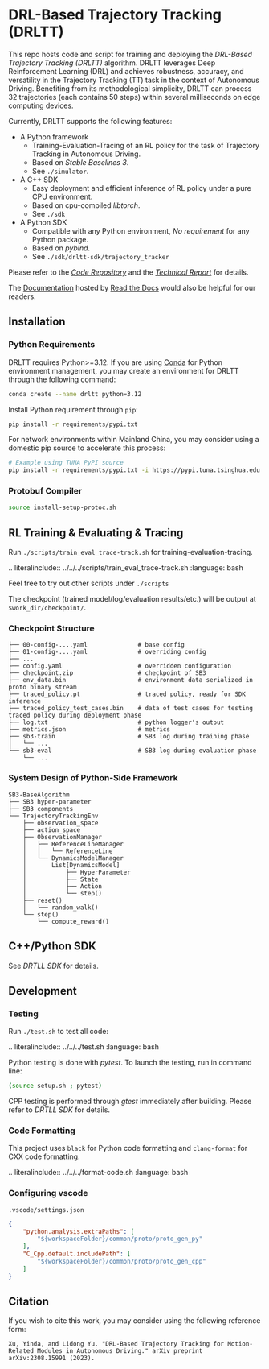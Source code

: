# DRL-Based Trajectory Tracking (DRLTT)

This repo hosts code and script for training and deploying the *DRL-Based Trajectory Tracking (DRLTT)* algorithm. DRLTT leverages Deep Reinforcement Learning (DRL) and achieves robustness, accuracy, and versatility in the Trajectory Tracking (TT) task in the context of Autonomous Driving. Benefiting from its methodological simplicity, DRLTT can process 32 trajectories (each contains 50 steps) within several milliseconds on edge computing devices.

Currently, DRLTT supports the following features:

* A Python framework
  * Training-Evaluation-Tracing of an RL policy for the task of Trajectory Tracking in Autonomous Driving.
  * Based on *Stable Baselines 3*.
  * See `./simulator`.
* A C++ SDK
  * Easy deployment and efficient inference of RL policy under a pure CPU environment.
  * Based on cpu-compiled *libtorch*.
  * See `./sdk`
* A Python SDK
  * Compatible with any Python environment, *No requirement* for any Python package.
  * Based on *pybind*.
  * See `./sdk/drltt-sdk/trajectory_tracker`


Please refer to the [*Code Repository*](https://github.com/MARMOTatZJU/drl-based-trajectory-tracking/) and the [*Technical Report*](https://arxiv.org/abs/2308.15991) for details.

The [Documentation](https://drl-based-trajectory-tracking.readthedocs.io/) hosted by [Read the Docs](https://readthedocs.org/) would also be helpful for our readers.

## Installation

### Python Requirements

DRLTT requires Python>=3.12. If you are using [Conda](https://www.anaconda.com/) for Python environment management, you may create an environment for DRLTT through the following command:

```bash
conda create --name drltt python=3.12
```

Install Python requirement through `pip`:

```bash
pip install -r requirements/pypi.txt
```

For network environments within Mainland China, you may consider using a domestic pip source to accelerate this process:

```bash
# Example using TUNA PyPI source
pip install -r requirements/pypi.txt -i https://pypi.tuna.tsinghua.edu.cn/simple
```

### Protobuf Compiler

```bash
source install-setup-protoc.sh
```

## RL Training & Evaluating & Tracing

Run `./scripts/train_eval_trace-track.sh` for training-evaluation-tracing.

.. literalinclude:: ../../../scripts/train_eval_trace-track.sh
  :language: bash

Feel free to try out other scripts under `./scripts`

The checkpoint (trained model/log/evaluation results/etc.) will be output at `$work_dir/checkpoint/`.

### Checkpoint Structure

```text
├── 00-config-....yaml              # base config
├── 01-config-....yaml              # overriding config
├── ...
├── config.yaml                     # overridden configuration
├── checkpoint.zip                  # checkpoint of SB3
├── env_data.bin                    # environment data serialized in proto binary stream
├── traced_policy.pt                # traced policy, ready for SDK inference
├── traced_policy_test_cases.bin    # data of test cases for testing traced policy during deployment phase
├── log.txt                         # python logger's output
├── metrics.json                    # metrics
├── sb3-train                       # SB3 log during training phase
│   └── ...
└── sb3-eval                        # SB3 log during evaluation phase
    └── ...
```

### System Design of Python-Side Framework

```text
SB3-BaseAlgorithm
├── SB3 hyper-parameter
├── SB3 components
└── TrajectoryTrackingEnv
    ├── observation_space
    ├── action_space
    ├── ObservationManager
    │   ├── ReferenceLineManager
    │   │   └── ReferenceLine
    │   └── DynamicsModelManager
    │       List[DynamicsModel]
    │           ├── HyperParameter
    │           ├── State
    │           ├── Action
    │           └── step()
    ├── reset()
    │   └── random_walk()
    └── step()
        └── compute_reward()
```


## C++/Python SDK

See *DRTLL SDK* for details.

## Development

### Testing

Run `./test.sh` to test all code:

.. literalinclude:: ../../../test.sh
  :language: bash

Python testing is done with *pytest*. To launch the testing, run in command line:

```bash
(source setup.sh ; pytest)
```

CPP testing is performed through *gtest* immediately after building. Please refer to *DRTLL SDK* for details.

### Code Formatting

This project uses `black` for Python code formatting and `clang-format` for CXX code formatting:

.. literalinclude:: ../../../format-code.sh
  :language: bash

### Configuring vscode

`.vscode/settings.json`

```json
{
    "python.analysis.extraPaths": [
        "${workspaceFolder}/common/proto/proto_gen_py"
    ],
    "C_Cpp.default.includePath": [
        "${workspaceFolder}/common/proto/proto_gen_cpp"
    ]
}

```

## Citation

If you wish to cite this work, you may consider using the following reference form:

```
Xu, Yinda, and Lidong Yu. "DRL-Based Trajectory Tracking for Motion-Related Modules in Autonomous Driving." arXiv preprint arXiv:2308.15991 (2023).
```
